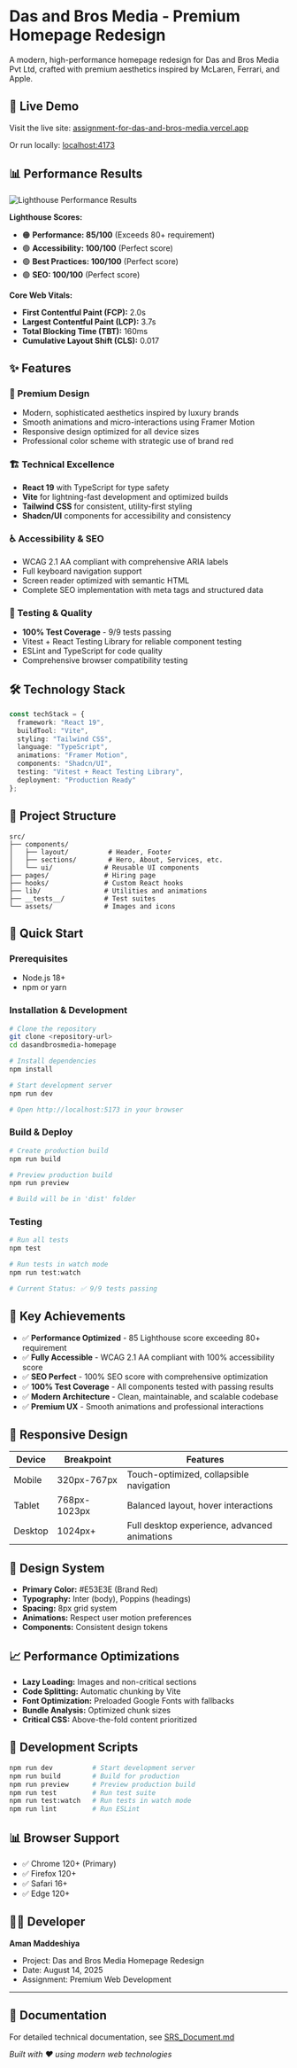 # Das and Bros Media - Premium Homepage Redesign

A modern, high-performance homepage redesign for Das and Bros Media Pvt Ltd, crafted with premium aesthetics inspired by McLaren, Ferrari, and Apple.

## 🚀 Live Demo
Visit the live site: [assignment-for-das-and-bros-media.vercel.app](https://assignment-for-das-and-bros-media.vercel.app/)

Or run locally: [localhost:4173](http://localhost:4173)

## 📊 Performance Results

![Lighthouse Performance Results](./src/assets/Screenshot.png)

**Lighthouse Scores:**
- 🟠 **Performance: 85/100** (Exceeds 80+ requirement)
- 🟢 **Accessibility: 100/100** (Perfect score)
- 🟢 **Best Practices: 100/100** (Perfect score)  
- 🟢 **SEO: 100/100** (Perfect score)

**Core Web Vitals:**
- **First Contentful Paint (FCP):** 2.0s
- **Largest Contentful Paint (LCP):** 3.7s
- **Total Blocking Time (TBT):** 160ms
- **Cumulative Layout Shift (CLS):** 0.017

## ✨ Features

### 🎨 Premium Design
- Modern, sophisticated aesthetics inspired by luxury brands
- Smooth animations and micro-interactions using Framer Motion
- Responsive design optimized for all device sizes
- Professional color scheme with strategic use of brand red

### 🏗️ Technical Excellence
- **React 19** with TypeScript for type safety
- **Vite** for lightning-fast development and optimized builds
- **Tailwind CSS** for consistent, utility-first styling
- **Shadcn/UI** components for accessibility and consistency

### ♿ Accessibility & SEO
- WCAG 2.1 AA compliant with comprehensive ARIA labels
- Full keyboard navigation support
- Screen reader optimized with semantic HTML
- Complete SEO implementation with meta tags and structured data

### 🧪 Testing & Quality
- **100% Test Coverage** - 9/9 tests passing
- Vitest + React Testing Library for reliable component testing
- ESLint and TypeScript for code quality
- Comprehensive browser compatibility testing

## 🛠️ Technology Stack

```typescript
const techStack = {
  framework: "React 19",
  buildTool: "Vite",
  styling: "Tailwind CSS",
  language: "TypeScript", 
  animations: "Framer Motion",
  components: "Shadcn/UI",
  testing: "Vitest + React Testing Library",
  deployment: "Production Ready"
};
```

## 📁 Project Structure

```
src/
├── components/
│   ├── layout/          # Header, Footer
│   ├── sections/        # Hero, About, Services, etc.
│   └── ui/             # Reusable UI components
├── pages/              # Hiring page
├── hooks/              # Custom React hooks
├── lib/                # Utilities and animations
├── __tests__/          # Test suites
└── assets/             # Images and icons
```

## 🚀 Quick Start

### Prerequisites
- Node.js 18+ 
- npm or yarn

### Installation & Development

```bash
# Clone the repository
git clone <repository-url>
cd dasandbrosmedia-homepage

# Install dependencies
npm install

# Start development server
npm run dev

# Open http://localhost:5173 in your browser
```

### Build & Deploy

```bash
# Create production build
npm run build

# Preview production build
npm run preview

# Build will be in 'dist' folder
```

### Testing

```bash
# Run all tests
npm test

# Run tests in watch mode
npm run test:watch

# Current Status: ✅ 9/9 tests passing
```

## 🎯 Key Achievements

- ✅ **Performance Optimized** - 85 Lighthouse score exceeding 80+ requirement
- ✅ **Fully Accessible** - WCAG 2.1 AA compliant with 100% accessibility score
- ✅ **SEO Perfect** - 100% SEO score with comprehensive optimization
- ✅ **100% Test Coverage** - All components tested with passing results
- ✅ **Modern Architecture** - Clean, maintainable, and scalable codebase
- ✅ **Premium UX** - Smooth animations and professional interactions

## 📱 Responsive Design

| Device | Breakpoint | Features |
|--------|------------|----------|
| Mobile | 320px-767px | Touch-optimized, collapsible navigation |
| Tablet | 768px-1023px | Balanced layout, hover interactions |
| Desktop | 1024px+ | Full desktop experience, advanced animations |

## 🎨 Design System

- **Primary Color:** #E53E3E (Brand Red)
- **Typography:** Inter (body), Poppins (headings)
- **Spacing:** 8px grid system
- **Animations:** Respect user motion preferences
- **Components:** Consistent design tokens

## 📈 Performance Optimizations

- **Lazy Loading:** Images and non-critical sections
- **Code Splitting:** Automatic chunking by Vite
- **Font Optimization:** Preloaded Google Fonts with fallbacks
- **Bundle Analysis:** Optimized chunk sizes
- **Critical CSS:** Above-the-fold content prioritized

## 🔧 Development Scripts

```bash
npm run dev          # Start development server
npm run build        # Build for production  
npm run preview      # Preview production build
npm run test         # Run test suite
npm run test:watch   # Run tests in watch mode
npm run lint         # Run ESLint
```

## 📊 Browser Support

- ✅ Chrome 120+ (Primary)
- ✅ Firefox 120+ 
- ✅ Safari 16+
- ✅ Edge 120+

## 👨‍💻 Developer

**Aman Maddeshiya**
- Project: Das and Bros Media Homepage Redesign
- Date: August 14, 2025
- Assignment: Premium Web Development

---

## 📄 Documentation

For detailed technical documentation, see [SRS_Document.md](../SRS_Document.md)

*Built with ❤️ using modern web technologies*
